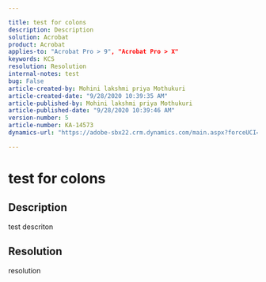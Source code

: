 ```yaml
---

title: test for colons  
description: Description  
solution: Acrobat  
product: Acrobat  
applies-to: "Acrobat Pro > 9", "Acrobat Pro > X"  
keywords: KCS  
resolution: Resolution  
internal-notes: test  
bug: False  
article-created-by: Mohini lakshmi priya Mothukuri  
article-created-date: "9/28/2020 10:39:35 AM"  
article-published-by: Mohini lakshmi priya Mothukuri  
article-published-date: "9/28/2020 10:39:46 AM"  
version-number: 5  
article-number: KA-14573  
dynamics-url: "https://adobe-sbx22.crm.dynamics.com/main.aspx?forceUCI=1&pagetype=entityrecord&etn=knowledgearticle&id=0998e8e5-7601-eb11-a813-000d3a98f7e7"

---
```


# test for colons

## Description

test descriton

## Resolution

resolution
